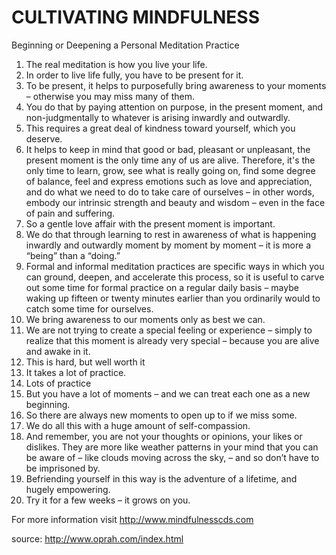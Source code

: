 CULTIVATING MINDFULNESS
=======================
Beginning or Deepening a Personal Meditation Practice

1. The real meditation is how you live your life.
2. In order to live life fully, you have to be present for it.
3. To be present, it helps to purposefully bring awareness to your moments – otherwise you
may miss many of them.
4. You do that by paying attention on purpose, in the present moment, and non-judgmentally to
whatever is arising inwardly and outwardly.
5. This requires a great deal of kindness toward yourself, which you deserve.
6. It helps to keep in mind that good or bad, pleasant or unpleasant, the present moment is the
only time any of us are alive. Therefore, it's the only time to learn, grow, see what is really
going on, find some degree of balance, feel and express emotions such as love and
appreciation, and do what we need to do to take care of ourselves – in other words, embody
our intrinsic strength and beauty and wisdom – even in the face of pain and suffering.
7. So a gentle love affair with the present moment is important.
8. We do that through learning to rest in awareness of what is happening inwardly and
outwardly moment by moment by moment – it is more a “being” than a “doing.”
9. Formal and informal meditation practices are specific ways in which you can ground,
deepen, and accelerate this process, so it is useful to carve out some time for formal
practice on a regular daily basis – maybe waking up fifteen or twenty minutes earlier than
you ordinarily would to catch some time for ourselves.
10. We bring awareness to our moments only as best we can.
11. We are not trying to create a special feeling or experience – simply to realize that this
moment is already very special – because you are alive and awake in it.
12. This is hard, but well worth it
13. It takes a lot of practice.
14. Lots of practice
15. But you have a lot of moments – and we can treat each one as a new beginning.
16. So there are always new moments to open up to if we miss some.
17. We do all this with a huge amount of self-compassion.
18. And remember, you are not your thoughts or opinions, your likes or dislikes. They are more
like weather patterns in your mind that you can be aware of – like clouds moving across the
sky, – and so don’t have to be imprisoned by.
19. Befriending yourself in this way is the adventure of a lifetime, and hugely empowering.
20. Try it for a few weeks – it grows on you.

For more information visit <http://www.mindfulnesscds.com>

source: <http://www.oprah.com/index.html>
